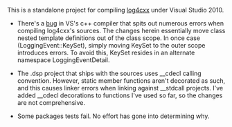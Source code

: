 This is a standalone project for compiling [log4cxx](http://logging.apache.org/log4cxx/) under Visual Studio 2010. 

* There's a [bug](http://connect.microsoft.com/VisualStudio/feedback/details/473882/error-message-c-c-optimizing-compiler-stopped-working) in VS's c++ compiler that spits out numerous errors when compiling log4cxx's sources. The changes herein essentially move class nested template definitions out of the class scope. In once case (LoggingEvent::KeySet), simply moving KeySet to the outer scope introduces errors. To avoid this, KeySet resides in an alternate namespace LoggingEventDetail.

* The .dsp project that ships with the sources uses __cdecl calling convention. However, static member functions aren't decorated as such, and this causes linker errors when linking against __stdcall projects. I've added __cdecl decorations to functions I've used so far, so the changes are not comprehensive.

* Some packages tests fail. No effort has gone into determining why.

